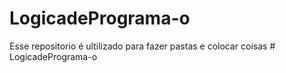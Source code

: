 # LogicadePrograma-o
Esse repositorio é ultilizado para fazer pastas e colocar coisas #   L o g i c a d e P r o g r a m a - o  
 